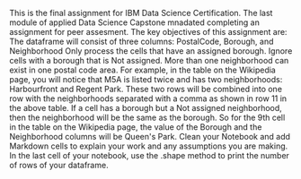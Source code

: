 This is the final assignment for IBM Data Science Certification. The last module of applied Data Science Capstone mnadated completing an assignment for peer assesment. The key objectives of this assignment are:
The dataframe will consist of three columns: PostalCode, Borough, and Neighborhood
Only process the cells that have an assigned borough. Ignore cells with a borough that is Not assigned.
More than one neighborhood can exist in one postal code area. For example, in the table on the Wikipedia page, you will notice that M5A is listed twice and has two neighborhoods: Harbourfront and Regent Park. These two rows will be combined into one row with the neighborhoods separated with a comma as shown in row 11 in the above table.
If a cell has a borough but a Not assigned neighborhood, then the neighborhood will be the same as the borough. So for the 9th cell in the table on the Wikipedia page, the value of the Borough and the Neighborhood columns will be Queen's Park.
Clean your Notebook and add Markdown cells to explain your work and any assumptions you are making.
In the last cell of your notebook, use the .shape method to print the number of rows of your dataframe.
